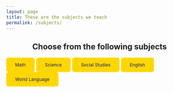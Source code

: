 ```yaml
---
layout: page
title: These are the subjects we teach
permalink: /subjects/
---
```

<html>
<head>
<style>
.button {
   background-color: gold;
   border: none;
   color: midnightblue;
   padding: 12px 24px;
   text-align: center;
   text-decoration: none;
   display: inline-block;
   font-size: 12px;
   border-radius: 6px;
   
}
   
</style>
</head>

<h2 align="center">Choose from the following subjects</h2>

<a href="#" class="button">Math</a>
<a href="#" class="button">Science</a>
<a href="#" class="button">Social Studies</a>
<a href="#" class="button">English</a>
<a href="#" class="button">World Language</a>

</body>
</html>
